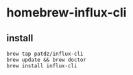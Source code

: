 # homebrew-influx-cli



## install

```
brew tap patdz/influx-cli
brew update && brew doctor
brew install influx-cli
```

